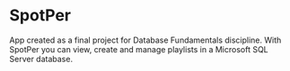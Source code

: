 # SpotPer
App created as a final project for Database Fundamentals discipline. With SpotPer you can view, create and manage playlists in a Microsoft SQL Server database.
